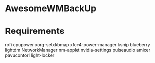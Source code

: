 # AwesomeWMBackUp

Requirements
============

rofi
cpupower
xorg-setxkbmap
xfce4-power-manager
ksnip
blueberry
lightdm
NetworkManager
nm-applet
nvidia-settings
pulseaudio
amixer
pavucontorl
light-locker

